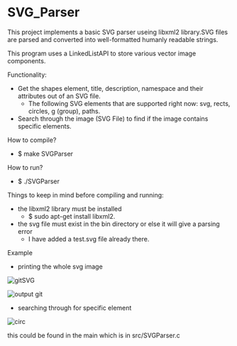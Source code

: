 # SVG_Parser
This project implements a basic SVG parser useing libxml2 library.SVG files are parsed and converted into well-formatted humanly readable strings.




This program uses a LinkedListAPI to store various vector image components.

Functionality:
- Get the shapes element, title, description, namespace and their attributes out of an SVG file.
  - The following SVG elements that are supported right now: svg, rects, circles, g (group), paths.
- Search through the image (SVG File) to find if the image contains specific elements.


How to compile?
 - $ make SVGParser
 
How to run?
 - $ ./SVGParser
 
Things to keep in mind before compiling and running:
- the libxml2 library must be installed
  - $ sudo apt-get install libxml2.
- the svg file must exist in the bin directory or else it will give a parsing error
  - I have added a test.svg file already there.

Example
- printing the whole svg image

![gitSVG](https://user-images.githubusercontent.com/95400232/154628565-f24dc59f-42e4-480b-a4e8-345d77287340.png)


![output git](https://user-images.githubusercontent.com/95400232/154628663-2691a472-8548-4303-8bb2-92601c04b105.png)

- searching through for specific element


![circ](https://user-images.githubusercontent.com/95400232/154629527-26f8d1ab-252f-4ade-9d03-62ed6807536e.png)

this could be found in the main which is in src/SVGParser.c

